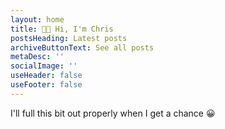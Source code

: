 ```yaml
---
layout: home
title: 👋🏻 Hi, I'm Chris
postsHeading: Latest posts
archiveButtonText: See all posts
metaDesc: ''
socialImage: ''
useHeader: false
useFooter: false
---
```

I'll full this bit out properly when I get a chance 😀